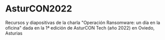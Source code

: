 # AsturCON2022

Recursos y diapositivas de la charla "Operación Ransomware: un día en la oficina" dada en la 1ª edición de AsturCON Tech (año 2022) en Oviedo, Asturias
